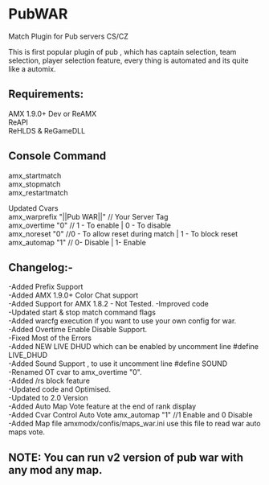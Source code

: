 # PubWAR
Match Plugin for Pub servers CS/CZ<br/>

This is first popular plugin of pub , which has captain selection, team selection, player selection feature, every thing is automated and its quite like a automix.<br/>

## Requirements:<br/>
AMX 1.9.0+ Dev or ReAMX<br/>
ReAPI<br/>
ReHLDS & ReGameDLL<br/>

## Console Command<br/>
amx_startmatch<br/>
amx_stopmatch<br/>
amx_restartmatch<br/>

Updated Cvars<br/>
amx_warprefix "||Pub WAR||" // Your Server Tag<br/>
amx_overtime "0" // 1 - To enable | 0 - To disable<br/>
amx_noreset "0" //0 - To allow reset during match | 1 - To block reset<br/>
amx_automap "1" // 0- Disable | 1- Enable<br/>


## Changelog:-<br/>
-Added Prefix Support<br/>
-Added AMX 1.9.0+ Color Chat support<br/>
-Added Support for AMX 1.8.2 - Not Tested.
-Improved code<br/>
-Updated start & stop match command flags<br/>
-Added warcfg execution if you want to use your own config for war.<br/>
-Added Overtime Enable Disable Support.<br/>
-Fixed Most of the Errors<br/>
-Added NEW LIVE DHUD which can be enabled by uncomment line #define LIVE_DHUD<br/>
-Added Sound Support , to use it uncomment line #define SOUND<br/>
-Renamed OT cvar to amx_overtime "0".<br/>
-Added /rs block feature<br/>
-Updated code and Optimised.<br/>
-Updated to 2.0 Version<br/>
-Added Auto Map Vote feature at the end of rank display<br/>
-Added Cvar Control Auto Vote amx_automap "1" //1 Enable and 0 Disable <br/>
-Added Map file amxmodx/confis/maps_war.ini use this file to read war auto maps vote.<br/>

## NOTE: You can run v2 version of pub war with any mod any map.<br/>